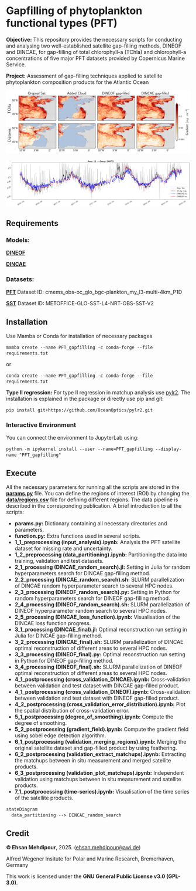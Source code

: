 # Gapfilling of phytoplankton functional types (PFT)
**Objective:** This repository provides the necessary scripts for conducting and analysing two well-established satellite gap-filling methods, DINEOF and DINCAE, for gap-filling of total chlorophyll-a (TChla) and chlorophyll-a concentrations of five major PFT datasets provided by Copernicus Marine Service.

**Project:** Assessment of gap-filling techniques applied to satellite phytoplankton composition products for the Atlantic Ocean

![Gradient-filed](fig/gradient_field_area10_2018-06-23.png)

![Time-series of Diatom](fig/timeserie_DIATO_area10.png)

## Requirements
### Models:
[**DINEOF**](https://github.com/aida-alvera/DINEOF)

[**DINCAE**](https://github.com/gher-uliege/DINCAE.jl)
### Datasets:
[**PFT**](https://doi.org/10.48670/moi-00280) Dataset ID: cmems_obs-oc_glo_bgc-plankton_my_l3-multi-4km_P1D

[**SST**](https://doi.org/10.48670/moi-00165) Dataset ID: METOFFICE-GLO-SST-L4-NRT-OBS-SST-V2

## Installation
Use Mamba or Conda for installation of necessary packages
```
mamba create --name PFT_gapfilling -c conda-forge --file requirements.txt
```
or
```
conda create --name PFT_gapfilling -c conda-forge --file requirements.txt
```
**Type II regression:** For type II regression in matchup analysis use [pylr2](https://github.com/OceanOptics/pylr2). The installation is explained in the package or directly use pip and git:
```
pip install git+https://github.com/OceanOptics/pylr2.git
```
### Interactive Environment
You can connect the environment to JupyterLab using:
```
python -m ipykernel install --user --name=PFT_gapfilling --display-name "PFT_gapfilling"
```
## Execute
All the necessary parameters for running all the scripts are stored in the [**params.py**](params.py) file. You can define the regions of interest (ROI) by changing the [**data/regions.csv**](data/regions.csv) file for defining different regions. The data pipeline is described in the corresponding publication.
A brief introduction to all the scripts:

- **params.py:** Dictionary containing all necessary directories and parameters.
- **function.py:** Extra functions used in several scripts.
- **1_1_preprocessing (input_analysis).ipynb:** Analysis the PFT satellite dataset for missing rate and uncertainty.
- **1_2_preprocessing (data_partitioning).ipynb:** Partitioning the data into training, validation and test datasets.
- **2_1_processing (DINCAE_random_search).jl:** Setting in Julia for random hyperparameters search for DINCAE gap-filling method.
- **2_2_processing (DINCAE_random_search).sh:** SLURM parallelization of DINCAE random hyperparameter search to several HPC nodes.
- **2_3_processing (DINEOF_random_search).py:** Setting in Python for random hyperparameters search for DINEOF gap-filling method.
- **2_4_processing (DINEOF_random_search).sh:** SLURM parallelization of DINEOF hyperparameter random search to several HPC nodes.
- **2_5_processing (DINCAE_loss_function).ipynb:** Visualisation of the DINCAE loss function progress.
- **3_1_processing (DINCAE_final).jl:** Optimal reconstruction run setting in Julia for DINCAE gap-filling method.
- **3_2_processing (DINCAE_final).sh:** SLURM parallelization of DINCAE optimal reconstruction of different areas to several HPC nodes.
- **3_3_processing (DINEOF_final).py:** Optimal reconstruction run setting in Python for DINEOF gap-filling method.
- **3_4_processing (DINEOF_final).sh:** SLURM parallelization of DINEOF optimal reconstruction of different areas to several HPC nodes.
- **4_1_postprocessing (cross_validation_DINCAE).ipynb:** Cross-validation between validation and test dataset with DINCAE gap-filled product.
- **4_1_postprocessing (cross_validation_DINEOF).ipynb:** Cross-validation between validation and test dataset with DINEOF gap-filled product.
- **4_2_postprocessing (cross_validation_error_distribution).ipynb:** Plot the spatial distribution of cross-validation error.
- **5_1_postprocessing (degree_of_smoothing).ipynb:** Compute the degree of smoothing.
- **5_2_postprocessing (gradient_field).ipynb:** Compute the gradient field using sobel edge detection algorithm.
- **6_1_postprocessing (validation_merging_regions).ipynb:** Merging the original satellite dataset and gap-filled product by using feathering.
- **6_2_postprocessing (validation_extract_matchups).ipynb:** Extracting the matchups between in situ measurement and merged satellite products.
- **6_3_postprocessing (validation_plot_matchups).ipynb:** Independent validation using matchups between in situ measurement and satellite products.
- **7_1_postprocessing (time-series).ipynb:** Visualisation of the time series of the satellite products.

```Mermaid
stateDiagram
  data_partitioning --> DINCAE_random_search
```

## Credit

**© Ehsan Mehdipour**, 2025. (ehsan.mehdipour@awi.de)

Alfred Wegener Insitute for Polar and Marine Research, Bremerhaven, Germany

This work is licensed under the **GNU General Public License v3.0 (GPL-3.0)**. 
